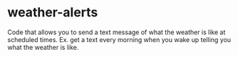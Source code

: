 # weather-alerts
Code that allows you to send a text message of what the weather is like at scheduled times. 
Ex. get a text every morning when you wake up telling you what the weather is like.
